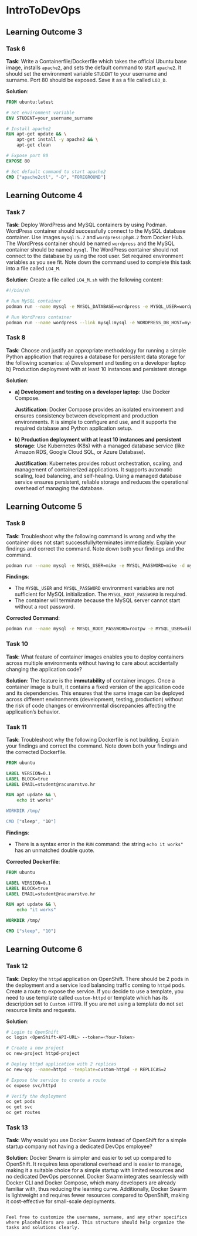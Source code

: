 # IntroToDevOps

## Learning Outcome 3

### Task 6
**Task**: Write a Containerfile/Dockerfile which takes the official Ubuntu base image, installs `apache2`, and sets the default command to start `apache2`. It should set the environment variable `STUDENT` to your username and surname. Port 80 should be exposed. Save it as a file called `LO3_D`.

**Solution**:
```dockerfile
FROM ubuntu:latest

# Set environment variable
ENV STUDENT=your_username_surname

# Install apache2
RUN apt-get update && \
    apt-get install -y apache2 && \
    apt-get clean

# Expose port 80
EXPOSE 80

# Set default command to start apache2
CMD ["apache2ctl", "-D", "FOREGROUND"]
```

## Learning Outcome 4

### Task 7
**Task**: Deploy WordPress and MySQL containers by using Podman. WordPress container should successfully connect to the MySQL database container. Use images `mysql:5.7` and `wordpress:php8.2` from Docker Hub. The WordPress container should be named `wordpress` and the MySQL container should be named `mysql`. The WordPress container should not connect to the database by using the root user. Set required environment variables as you see fit. Note down the command used to complete this task into a file called `LO4_M`.

**Solution**:
Create a file called `LO4_M.sh` with the following content:
```sh
#!/bin/sh

# Run MySQL container
podman run --name mysql -e MYSQL_DATABASE=wordpress -e MYSQL_USER=wordpress -e MYSQL_PASSWORD=wordpress -e MYSQL_ROOT_PASSWORD=rootpw -d mysql:5.7

# Run WordPress container
podman run --name wordpress --link mysql:mysql -e WORDPRESS_DB_HOST=mysql:3306 -e WORDPRESS_DB_USER=wordpress -e WORDPRESS_DB_PASSWORD=wordpress -e WORDPRESS_DB_NAME=wordpress -p 8080:80 -d wordpress:php8.2
```

### Task 8
**Task**: Choose and justify an appropriate methodology for running a simple Python application that requires a database for persistent data storage for the following scenarios:
a) Development and testing on a developer laptop
b) Production deployment with at least 10 instances and persistent storage

**Solution**:
- **a) Development and testing on a developer laptop**: 
  Use Docker Compose.
  
  **Justification**: Docker Compose provides an isolated environment and ensures consistency between development and production environments. It is simple to configure and use, and it supports the required database and Python application setup.

- **b) Production deployment with at least 10 instances and persistent storage**:
  Use Kubernetes (K8s) with a managed database service (like Amazon RDS, Google Cloud SQL, or Azure Database).
  
  **Justification**: Kubernetes provides robust orchestration, scaling, and management of containerized applications. It supports automatic scaling, load balancing, and self-healing. Using a managed database service ensures persistent, reliable storage and reduces the operational overhead of managing the database.

## Learning Outcome 5

### Task 9
**Task**: Troubleshoot why the following command is wrong and why the container does not start successfully/terminates immediately. Explain your findings and correct the command. Note down both your findings and the command.
```sh
podman run --name mysql -e MYSQL_USER=mike -e MYSQL_PASSWORD=mike -d mysql:5.7
```

**Findings**:
- The `MYSQL_USER` and `MYSQL_PASSWORD` environment variables are not sufficient for MySQL initialization. The `MYSQL_ROOT_PASSWORD` is required.
- The container will terminate because the MySQL server cannot start without a root password.

**Corrected Command**:
```sh
podman run --name mysql -e MYSQL_ROOT_PASSWORD=rootpw -e MYSQL_USER=mike -e MYSQL_PASSWORD=mike -d mysql:5.7
```

### Task 10
**Task**: What feature of container images enables you to deploy containers across multiple environments without having to care about accidentally changing the application code?

**Solution**:
The feature is the **immutability** of container images. Once a container image is built, it contains a fixed version of the application code and its dependencies. This ensures that the same image can be deployed across different environments (development, testing, production) without the risk of code changes or environmental discrepancies affecting the application’s behavior.

### Task 11
**Task**: Troubleshoot why the following Dockerfile is not building. Explain your findings and correct the command. Note down both your findings and the corrected Dockerfile.
```dockerfile
FROM ubuntu

LABEL VERSION=0.1
LABEL BLOCK=true
LABEL EMAIL=student@racunarstvo.hr

RUN apt update && \
    echo it works"

WORKDIR /tmp/

CMD ["sleep", "10"]
```

**Findings**:
- There is a syntax error in the `RUN` command: the string `echo it works"` has an unmatched double quote.

**Corrected Dockerfile**:
```dockerfile
FROM ubuntu

LABEL VERSION=0.1
LABEL BLOCK=true
LABEL EMAIL=student@racunarstvo.hr

RUN apt update && \
    echo "it works"

WORKDIR /tmp/

CMD ["sleep", "10"]
```

## Learning Outcome 6

### Task 12
**Task**: Deploy the `httpd` application on OpenShift. There should be 2 pods in the deployment and a service load balancing traffic coming to `httpd` pods. Create a route to expose the service. If you decide to use a template, you need to use template called `custom-httpd` or template which has its description set to `Custom HTTPD`. If you are not using a template do not set resource limits and requests.

**Solution**:
```sh
# Login to OpenShift
oc login <OpenShift-API-URL> --token=<Your-Token>

# Create a new project
oc new-project httpd-project

# Deploy httpd application with 2 replicas
oc new-app --name=httpd --template=custom-httpd -e REPLICAS=2

# Expose the service to create a route
oc expose svc/httpd

# Verify the deployment
oc get pods
oc get svc
oc get routes
```

### Task 13
**Task**: Why would you use Docker Swarm instead of OpenShift for a simple startup company not having a dedicated DevOps employee?

**Solution**:
Docker Swarm is simpler and easier to set up compared to OpenShift. It requires less operational overhead and is easier to manage, making it a suitable choice for a simple startup with limited resources and no dedicated DevOps personnel. Docker Swarm integrates seamlessly with Docker CLI and Docker Compose, which many developers are already familiar with, thus reducing the learning curve. Additionally, Docker Swarm is lightweight and requires fewer resources compared to OpenShift, making it cost-effective for small-scale deployments.
```

Feel free to customize the username, surname, and any other specifics where placeholders are used. This structure should help organize the tasks and solutions clearly.
